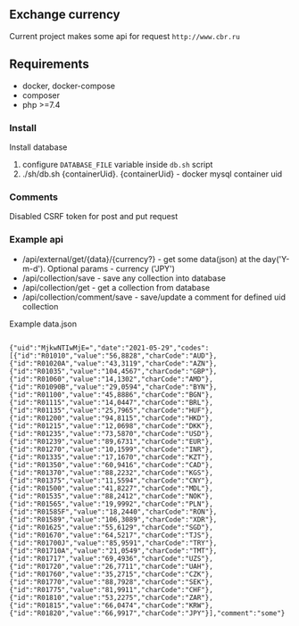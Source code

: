 **<h2>Exchange currency</h2>**

Current project makes some api for request `http://www.cbr.ru`

**<h2>Requirements</h2>**
- docker, docker-compose
- composer 
- php >=7.4

**<h3>Install</h3>**
Install database
1. configure `DATABASE_FILE` variable inside `db.sh` script
2. ./sh/db.sh {containerUid}. {containerUid} - docker mysql container uid

**<h3>Comments</h3>**
Disabled CSRF token for post and put request

**<h3>Example api</h3>**
- /api/external/get/{data}/{currency?} - get some data(json) at the day('Y-m-d'). Optional params - currency ('JPY')
- /api/collection/save - save any collection into database
- /api/collection/get - get a collection from database
- /api/collection/comment/save - save/update a comment for defined uid collection 

Example data.json

<code>
{"uid":"MjkwNTIwMjE=","date":"2021-05-29","codes":[{"id":"R01010","value":"56,8828","charCode":"AUD"},{"id":"R01020A","value":"43,3119","charCode":"AZN"},{"id":"R01035","value":"104,4567","charCode":"GBP"},{"id":"R01060","value":"14,1302","charCode":"AMD"},{"id":"R01090B","value":"29,0594","charCode":"BYN"},{"id":"R01100","value":"45,8886","charCode":"BGN"},{"id":"R01115","value":"14,0447","charCode":"BRL"},{"id":"R01135","value":"25,7965","charCode":"HUF"},{"id":"R01200","value":"94,8115","charCode":"HKD"},{"id":"R01215","value":"12,0698","charCode":"DKK"},{"id":"R01235","value":"73,5870","charCode":"USD"},{"id":"R01239","value":"89,6731","charCode":"EUR"},{"id":"R01270","value":"10,1599","charCode":"INR"},{"id":"R01335","value":"17,1670","charCode":"KZT"},{"id":"R01350","value":"60,9416","charCode":"CAD"},{"id":"R01370","value":"88,2232","charCode":"KGS"},{"id":"R01375","value":"11,5594","charCode":"CNY"},{"id":"R01500","value":"41,8227","charCode":"MDL"},{"id":"R01535","value":"88,2412","charCode":"NOK"},{"id":"R01565","value":"19,9992","charCode":"PLN"},{"id":"R01585F","value":"18,2440","charCode":"RON"},{"id":"R01589","value":"106,3089","charCode":"XDR"},{"id":"R01625","value":"55,6129","charCode":"SGD"},{"id":"R01670","value":"64,5217","charCode":"TJS"},{"id":"R01700J","value":"85,9591","charCode":"TRY"},{"id":"R01710A","value":"21,0549","charCode":"TMT"},{"id":"R01717","value":"69,4936","charCode":"UZS"},{"id":"R01720","value":"26,7711","charCode":"UAH"},{"id":"R01760","value":"35,2715","charCode":"CZK"},{"id":"R01770","value":"88,7928","charCode":"SEK"},{"id":"R01775","value":"81,9911","charCode":"CHF"},{"id":"R01810","value":"53,2275","charCode":"ZAR"},{"id":"R01815","value":"66,0474","charCode":"KRW"},{"id":"R01820","value":"66,9917","charCode":"JPY"}],"comment":"some"}
</code>
